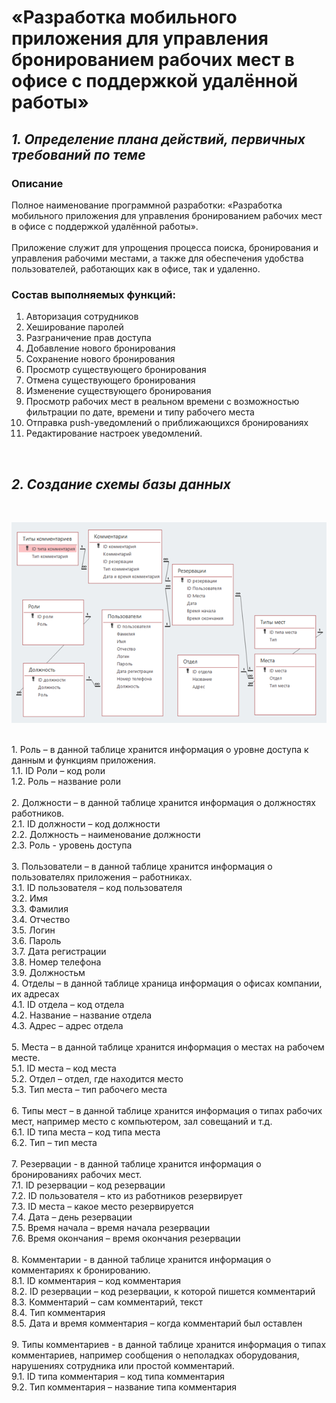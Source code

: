 # «Разработка мобильного приложения для управления бронированием рабочих мест в офисе с поддержкой удалённой работы»

## _**1. Определение плана действий, первичных требований по теме**_

### Описание

Полное наименование программной разработки: «Разработка мобильного приложения для управления бронированием рабочих мест в офисе с поддержкой удалённой работы».
<br><br>
Приложение служит для упрощения процесса поиска, бронирования и управления рабочими местами, а также для обеспечения удобства пользователей, работающих как в офисе, так и удаленно.
<br>

### Состав выполняемых функций:

1. Авторизация сотрудников
2. Хеширование паролей
3. Разграничение прав доступа
4. Добавление нового бронирования
5. Сохранение нового бронирования
6. Просмотр существующего бронирования
7. Отмена существующего бронирования
8. Изменение существующего бронирования
9. Просмотр рабочих мест в реальном времени с возможностью фильтрации по дате, времени и типу рабочего места
10. Отправка push-уведомлений о приближающихся бронированиях
11. Редактирование настроек уведомлений. 
<br>

## _**2. Создание схемы базы данных**_

<br> 

 ![SchemaBD](https://github.com/Pomelogranate/Diplom/blob/main/Images2/Рисунок1.png)
 
<br>
1.	Роль – в данной таблице хранится информация о уровне доступа к данным и функциям приложения.<br>
1.1.	ID Роли – код роли<br>
1.2.	Роль – название роли<br><br>
2.	Должности – в данной таблице хранится информация о должностях работников.<br>
2.1.	ID должности – код должности<br>
2.2.	Должность – наименование должности<br>
2.3.	Роль - уровень доступа<br><br>
3.	Пользователи – в данной таблице хранится информация о пользователях приложения – работниках.<br>
3.1.	ID пользователя – код пользователя<br>
3.2.	Имя<br>
3.3.	Фамилия<br>
3.4.	Отчество<br>
3.5.	Логин<br>
3.6.	Пароль<br>
3.7.	Дата регистрации<br>
3.8.	Номер телефона<br>
3.9.	Должностьм<br>
4.	Отделы – в данной таблице храница информация о офисах компании, их адресах<br>
4.1.	ID отдела – код отдела<br>
4.2.	Название – название отдела<br>
4.3.	Адрес – адрес отдела<br><br>
5.	Места – в данной таблице хранится информация о местах  на рабочем месте.<br>
5.1.	ID места – код места<br>
5.2.	Отдел – отдел, где находится место<br>
5.3.	Тип места – тип рабочего места<br><br>
6.	Типы мест – в данной таблице хранится информация о типах рабочих мест, например место с компьютером, зал совещаний и т.д.<br>
6.1.	ID типа места – код типа места<br>
6.2.	Тип – тип места<br><br>
7.	Резервации - в данной таблице хранится информация о бронированиях рабочих мест.<br>
7.1.	ID резервации – код резервации<br>
7.2.	ID пользователя – кто из работников резервирует<br>
7.3.	ID места – какое место резервируется<br>
7.4.	Дата – день резервации<br>
7.5.	Время начала – время начала резервации<br>
7.6.	Время окончания – время окончания резервации<br><br>
8.	Комментарии - в данной таблице хранится информация о комментариях к бронированию.<br>
8.1.	ID комментария – код комментария<br>
8.2.	ID резервации – код резервации, к которой пишется комментарий<br>
8.3.	Комментарий – сам комментарий, текст<br>
8.4.	Тип комментария <br>
8.5.	Дата и время комментария – когда комментарий был оставлен<br><br>
9.	Типы комментариев - в данной таблице хранится информация о типах комментариев, например сообщения о неполадках оборудования, нарушениях сотрудника или простой комментарий.<br>
9.1.	ID типа комментария – код типа комментария<br>
9.2.	Тип комментария – название типа комментария<br><br>
